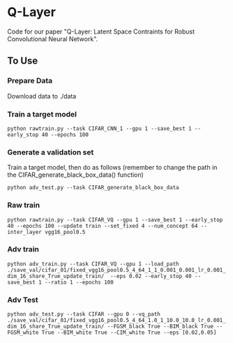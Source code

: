 # Q-Layer
Code for our paper "Q-Layer: Latent Space Contraints for Robust Convolutional Neural Network".

## To Use
### Prepare Data
Download data to ./data

### Train a target model
`python rawtrain.py --task CIFAR_CNN_1 --gpu 1 --save_best 1 --early_stop 40 --epochs 100`


### Generate a validation set
Train a target model, then do as follows (remember to change the path in the CIFAR_generate_black_box_data() function)

`python adv_test.py --task CIFAR_generate_black_box_data`

### Raw train
`python rawtrain.py --task CIFAR_VQ --gpu 1 --save_best 1 --early_stop 40 --epochs 100 --update train --set_fixed 4 --num_concept 64 --inter_layer vgg16_pool0.5`

### Adv train
`python adv_train.py --task CIFAR_VQ --gpu 1 --load_path ./save_val/cifar_01/fixed_vgg16_pool0.5_4_64_1_1_0.001_0.001_lr_0.001_dim_16_share_True_update_train/  --eps 0.02 --early_stop 40 --save_best 1 --ratio 1 --epochs 100`

### Adv Test
`python adv_test.py --task CIFAR --gpu 0 --vq_path ./save_val/cifar_01/fixed_vgg16_pool0.5_4_64_1.0_1_10.0_10.0_lr_0.001_dim_16_share_True_update_train/ --FGSM_black True --BIM_black True --FGSM_white True --BIM_white True --CIM_white True --eps [0.02,0.05]`


